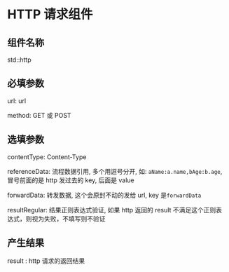 <!--
 Copyright (c) 2019, Xiaomi, Inc.  All rights reserved.
 This source code is licensed under the Apache License Version 2.0, which
 can be found in the LICENSE file in the root directory of this source tree.
-->

# HTTP 请求组件

## 组件名称

std::http

## 必填参数

url: url

method: GET 或 POST

## 选填参数

contentType: Content-Type

referenceData: 流程数据引用, 多个用逗号分开, 如: `aName:a.name,bAge:b.age`, 冒号前面的是 http 发过去的 key, 后面是 value

forwardData: 转发数据, 这个会原封不动的发给 url, key 是`forwardData`

resultRegular: 结果正则表达式验证, 如果 http 返回的 result 不满足这个正则表达式，则视为失败，不填写则不验证

## 产生结果

result : http 请求的返回结果
